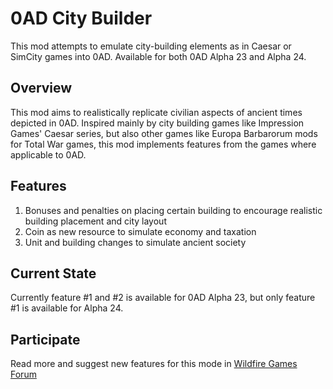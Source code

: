 # 0AD City Builder
This mod attempts to emulate city-building elements as in Caesar or SimCity games into 0AD. Available for both 0AD Alpha 23 and Alpha 24.
## Overview
This mod aims to realistically replicate civilian aspects of ancient times depicted in 0AD. Inspired mainly by city building games like Impression Games' Caesar series, but also other games like Europa Barbarorum mods for Total War games, this mod implements features from the games where applicable to 0AD.
## Features
1. Bonuses and penalties on placing certain building to encourage realistic building placement and city layout
2. Coin as new resource to simulate economy and taxation
3. Unit and building changes to simulate ancient society
## Current State
Currently feature #1 and #2 is available for 0AD Alpha 23, but only feature #1 is available for Alpha 24.
## Participate
Read more and suggest new features for this mode in [Wildfire Games Forum](https://wildfiregames.com/forum/topic/26701-city-building-mod-a23-a24/)
